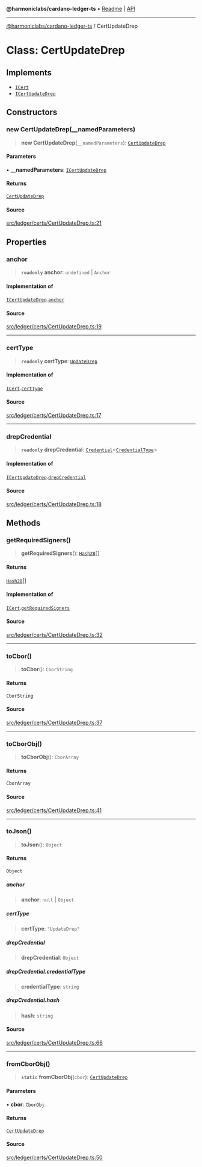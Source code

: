 **@harmoniclabs/cardano-ledger-ts** • [Readme](../README.md) \| [API](../globals.md)

***

[@harmoniclabs/cardano-ledger-ts](../README.md) / CertUpdateDrep

# Class: CertUpdateDrep

## Implements

- [`ICert`](../interfaces/ICert.md)
- [`ICertUpdateDrep`](../interfaces/ICertUpdateDrep.md)

## Constructors

### new CertUpdateDrep(__namedParameters)

> **new CertUpdateDrep**(`__namedParameters`): [`CertUpdateDrep`](CertUpdateDrep.md)

#### Parameters

• **\_\_namedParameters**: [`ICertUpdateDrep`](../interfaces/ICertUpdateDrep.md)

#### Returns

[`CertUpdateDrep`](CertUpdateDrep.md)

#### Source

[src/ledger/certs/CertUpdateDrep.ts:21](https://github.com/HarmonicLabs/cardano-ledger-ts/blob/d1659b0/src/ledger/certs/CertUpdateDrep.ts#L21)

## Properties

### anchor

> **`readonly`** **anchor**: `undefined` \| `Anchor`

#### Implementation of

[`ICertUpdateDrep`](../interfaces/ICertUpdateDrep.md).[`anchor`](../interfaces/ICertUpdateDrep.md#anchor)

#### Source

[src/ledger/certs/CertUpdateDrep.ts:19](https://github.com/HarmonicLabs/cardano-ledger-ts/blob/d1659b0/src/ledger/certs/CertUpdateDrep.ts#L19)

***

### certType

> **`readonly`** **certType**: [`UpdateDrep`](../enumerations/CertificateType.md#updatedrep)

#### Implementation of

[`ICert`](../interfaces/ICert.md).[`certType`](../interfaces/ICert.md#certtype)

#### Source

[src/ledger/certs/CertUpdateDrep.ts:17](https://github.com/HarmonicLabs/cardano-ledger-ts/blob/d1659b0/src/ledger/certs/CertUpdateDrep.ts#L17)

***

### drepCredential

> **`readonly`** **drepCredential**: [`Credential`](Credential.md)\<[`CredentialType`](../enumerations/CredentialType.md)\>

#### Implementation of

[`ICertUpdateDrep`](../interfaces/ICertUpdateDrep.md).[`drepCredential`](../interfaces/ICertUpdateDrep.md#drepcredential)

#### Source

[src/ledger/certs/CertUpdateDrep.ts:18](https://github.com/HarmonicLabs/cardano-ledger-ts/blob/d1659b0/src/ledger/certs/CertUpdateDrep.ts#L18)

## Methods

### getRequiredSigners()

> **getRequiredSigners**(): [`Hash28`](Hash28.md)[]

#### Returns

[`Hash28`](Hash28.md)[]

#### Implementation of

[`ICert`](../interfaces/ICert.md).[`getRequiredSigners`](../interfaces/ICert.md#getrequiredsigners)

#### Source

[src/ledger/certs/CertUpdateDrep.ts:32](https://github.com/HarmonicLabs/cardano-ledger-ts/blob/d1659b0/src/ledger/certs/CertUpdateDrep.ts#L32)

***

### toCbor()

> **toCbor**(): `CborString`

#### Returns

`CborString`

#### Source

[src/ledger/certs/CertUpdateDrep.ts:37](https://github.com/HarmonicLabs/cardano-ledger-ts/blob/d1659b0/src/ledger/certs/CertUpdateDrep.ts#L37)

***

### toCborObj()

> **toCborObj**(): `CborArray`

#### Returns

`CborArray`

#### Source

[src/ledger/certs/CertUpdateDrep.ts:41](https://github.com/HarmonicLabs/cardano-ledger-ts/blob/d1659b0/src/ledger/certs/CertUpdateDrep.ts#L41)

***

### toJson()

> **toJson**(): `Object`

#### Returns

`Object`

##### anchor

> **anchor**: `null` \| `Object`

##### certType

> **certType**: `"UpdateDrep"`

##### drepCredential

> **drepCredential**: `Object`

##### drepCredential.credentialType

> **credentialType**: `string`

##### drepCredential.hash

> **hash**: `string`

#### Source

[src/ledger/certs/CertUpdateDrep.ts:66](https://github.com/HarmonicLabs/cardano-ledger-ts/blob/d1659b0/src/ledger/certs/CertUpdateDrep.ts#L66)

***

### fromCborObj()

> **`static`** **fromCborObj**(`cbor`): [`CertUpdateDrep`](CertUpdateDrep.md)

#### Parameters

• **cbor**: `CborObj`

#### Returns

[`CertUpdateDrep`](CertUpdateDrep.md)

#### Source

[src/ledger/certs/CertUpdateDrep.ts:50](https://github.com/HarmonicLabs/cardano-ledger-ts/blob/d1659b0/src/ledger/certs/CertUpdateDrep.ts#L50)
